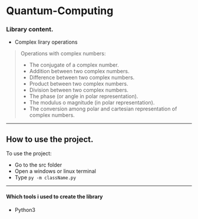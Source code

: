 # Quantum-Computing


### Library content. 

- Complex lirary operations
> Operations with complex numbers:
> - The conjugate of a complex number.
> - Addition between two complex numbers.
> - Difference between two complex numbers.
> - Product between two complex numbers.
> - Division between two complex numbers.
>  - The phase (or angle in polar representation).
>  - The modulus o magnitude (in polar representation).
>  - The conversion among polar and cartesian representation of complex numbers.

---
## How to use the project.
 To use the project:
 - Go to the src folder
 - Open a windows or linux terminal
 - Type  `py -m className.py`
---
#### Which tools i used to create the library
- Python3
